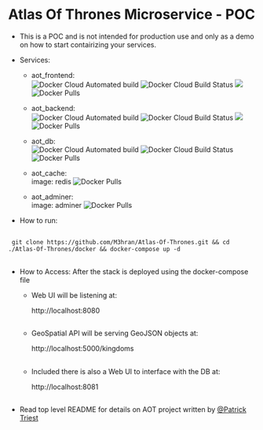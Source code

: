 
# Atlas Of Thrones Microservice - POC
- This is a POC and is not intended for production use and only as a demo on how to start contairizing your services.
- Services:
   - aot_frontend:\
![Docker Cloud Automated build](https://img.shields.io/docker/cloud/automated/m3hran/aot_frontend.svg)
![Docker Cloud Build Status](https://img.shields.io/docker/cloud/build/m3hran/aot_frontend.svg)
[![](https://images.microbadger.com/badges/image/m3hran/aot_frontend.svg)](https://microbadger.com/images/m3hran/aot_frontend)
![Docker Pulls](https://img.shields.io/docker/pulls/m3hran/aot_frontend.svg)
   - aot_backend:\
![Docker Cloud Automated build](https://img.shields.io/docker/cloud/automated/m3hran/aot_backend.svg)
![Docker Cloud Build Status](https://img.shields.io/docker/cloud/build/m3hran/aot_backend.svg)
[![](https://images.microbadger.com/badges/image/m3hran/aot_backend.svg)](https://microbadger.com/images/m3hran/aot_backend)
![Docker Pulls](https://img.shields.io/docker/pulls/m3hran/aot_backend.svg)
   - aot_db:\
![Docker Cloud Automated build](https://img.shields.io/docker/cloud/automated/mdillon/postgis.svg)
![Docker Cloud Build Status](https://img.shields.io/docker/cloud/build/mdillon/postgis.svg)
![Docker Pulls](https://img.shields.io/docker/pulls/mdillon/postgis.svg)

   - aot_cache:\
        image: redis
![Docker Pulls](https://img.shields.io/docker/pulls/_/redis.svg)

   - aot_adminer:\
        image: adminer
![Docker Pulls](https://img.shields.io/docker/pulls/_/adminer.svg)

- How to run:

##
     git clone https://github.com/M3hran/Atlas-Of-Thrones.git && cd ./Atlas-Of-Thrones/docker && docker-compose up -d
## 

- How to Access:
  After the stack is deployed using the docker-compose file 
    - Web UI will be listening at:  
      
         http://localhost:8080
      ##
    - GeoSpatial API will be serving GeoJSON objects at:
      
         http://localhost:5000/kingdoms
      ##
    - Included there is also a Web UI to interface with the DB at:
      
         http://localhost:8081
      ##

- Read top level README for details on AOT project written by [@Patrick Triest]( https://github.com/triestpa )

